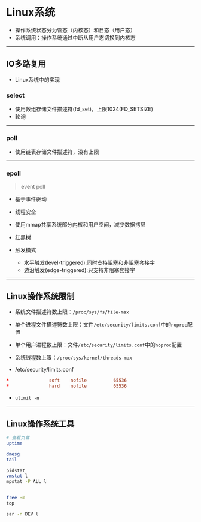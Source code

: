 # Linux系统

- 操作系统状态分为管态（内核态）和目态（用户态）
- 系统调用：操作系统通过中断从用户态切换到内核态

---
## IO多路复用

- Linux系统中的实现

### select
- 使用数组存储文件描述符(fd_set)，上限1024(FD_SETSIZE)
- 轮询


---
### poll
- 使用链表存储文件描述符，没有上限

---
### epoll
> event poll

- 基于事件驱动
- 线程安全
- 使用mmap共享系统部分内核和用户空间，减少数据拷贝

- 红黑树

- 触发模式
    - 水平触发(level-triggered):同时支持阻塞和非阻塞套接字
    - 边沿触发(edge-triggered):只支持非阻塞套接字


---
## Linux操作系统限制

- 系统文件描述符数上限：`/proc/sys/fs/file-max`
- 单个进程文件描述符数上限：文件`/etc/security/limits.conf`中的`noproc`配置
- 单个用户进程数上限：文件`/etc/security/limits.conf`中的`noproc`配置
- 系统线程数上限：`/proc/sys/kernel/threads-max`




- /etc/security/limits.conf
```conf
*               soft    nofile          65536
*               hard    nofile          65536
```

- `ulimit -n`

---
## Linux操作系统工具

```sh
# 查看负载
uptime

dmesg
tail

pidstat
vmstat l
mpstat -P ALL l


free -m
top

sar -n DEV l




```
